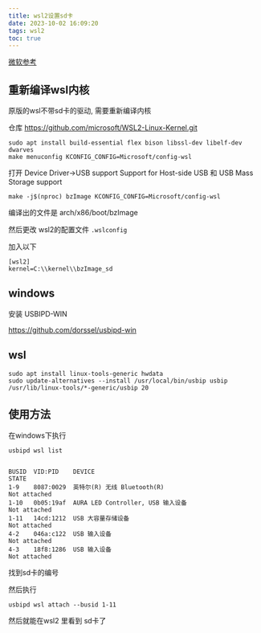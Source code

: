 ```yaml
---
title: wsl2设置sd卡
date: 2023-10-02 16:09:20
tags: wsl2
toc: true
---
```



[微软参考](https://learn.microsoft.com/zh-cn/windows/wsl/connect-usb0)

<!-- more -->

## 重新编译wsl内核
原版的wsl不带sd卡的驱动, 需要重新编译内核

仓库 https://github.com/microsoft/WSL2-Linux-Kernel.git

```
sudo apt install build-essential flex bison libssl-dev libelf-dev dwarves
make menuconfig KCONFIG_CONFIG=Microsoft/config-wsl
```

打开 Device Driver->USB support  Support for Host-side USB 和 USB Mass Storage support

```
make -j$(nproc) bzImage KCONFIG_CONFIG=Microsoft/config-wsl
```

编译出的文件是 arch/x86/boot/bzImage

然后更改 wsl2的配置文件 `.wslconfig`

加入以下
```
[wsl2]
kernel=C:\\kernel\\bzImage_sd
```



## windows
安装 USBIPD-WIN

https://github.com/dorssel/usbipd-win

## wsl

```
sudo apt install linux-tools-generic hwdata
sudo update-alternatives --install /usr/local/bin/usbip usbip /usr/lib/linux-tools/*-generic/usbip 20
```

## 使用方法

在windows下执行 
```
usbipd wsl list


BUSID  VID:PID    DEVICE                                                        STATE
1-9    8087:0029  英特尔(R) 无线 Bluetooth(R)                                   Not attached
1-10   0b05:19af  AURA LED Controller, USB 输入设备                             Not attached
1-11   14cd:1212  USB 大容量存储设备                                            Not attached
4-2    046a:c122  USB 输入设备                                                  Not attached
4-3    18f8:1286  USB 输入设备                                                  Not attached
```

找到sd卡的编号

然后执行

```
usbipd wsl attach --busid 1-11
```

然后就能在wsl2 里看到 sd卡了


